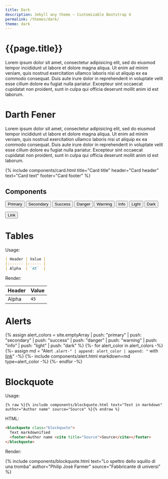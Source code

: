 ```yaml
---
title: Dark
description: Jekyll any theme – Customizable Bootstrap 4
permalink: /themes/dark/
theme: dark
---
```


# {{page.title}}

Lorem ipsum dolor sit amet, consectetur adipisicing elit, sed do eiusmod tempor incididunt ut labore et dolore magna aliqua. Ut enim ad minim veniam, quis nostrud exercitation ullamco laboris nisi ut aliquip ex ea commodo consequat. Duis aute irure dolor in reprehenderit in voluptate velit esse cillum dolore eu fugiat nulla pariatur. Excepteur sint occaecat cupidatat non proident, sunt in culpa qui officia deserunt mollit anim id est laborum.

<!--column-->

# Darth Fener

Lorem ipsum dolor sit amet, consectetur adipisicing elit, sed do eiusmod tempor incididunt ut labore et dolore magna aliqua. Ut enim ad minim veniam, quis nostrud exercitation ullamco laboris nisi ut aliquip ex ea commodo consequat. Duis aute irure dolor in reprehenderit in voluptate velit esse cillum dolore eu fugiat nulla pariatur. Excepteur sint occaecat cupidatat non proident, sunt in culpa qui officia deserunt mollit anim id est laborum.

{% include components/card.html title="Card title" header="Card header" text="Card text" footer="Card footer" %}

<!--row-->

## Components

<button type="button" class="btn btn-primary">Primary</button>
<button type="button" class="btn btn-secondary">Secondary</button>
<button type="button" class="btn btn-success">Success</button>
<button type="button" class="btn btn-danger">Danger</button>
<button type="button" class="btn btn-warning">Warning</button>
<button type="button" class="btn btn-info">Info</button>
<button type="button" class="btn btn-light">Light</button>
<button type="button" class="btn btn-dark">Dark</button>

<button type="button" class="btn btn-link">Link</button>

# Tables

Usage:

```md
| Header | Value |
|:------ |:----- |
| Alpha  | `45`  |
```

Render:

| Header | Value |
|:------ |:----- |
| Alpha  | `45`  |

# Alerts

{% assign alert_colors = site.emptyArray
  | push: "primary"
  | push: "secondary"
  | push: "success"
  | push: "danger"
  | push: "warning"
  | push: "info"
  | push: "light"
  | push: "dark" %}
{%- for alert_color in alert_colors -%}
  {%- assign md = "Alert `.alert-" | append: alert_color | append: "` with [link](#)" -%}
  {%- include components/alert.html markdown=md type=alert_color -%}
{%- endfor -%}

# Blockquote

Usage:

```liquid
{% raw %}{% include components/blockquote.html text="Text in markdown" author="Author name" source="Source" %}{% endraw %}
```

HTML:

```html
<blockquote class="blockquote">
  Text markdownified
  <footer>Author name <cite title="Source">Source</cite></footer>
</blockquote>
```

Render:

{% include components/blockquote.html text="Lo spettro dello squillo di una tromba" author="Philip Josè Farmer" source="Fabbricante di universi" %}
